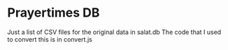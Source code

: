 # Prayertimes DB

Just a list of CSV files for the original data in salat.db
The code that I used to convert this is in convert.js
